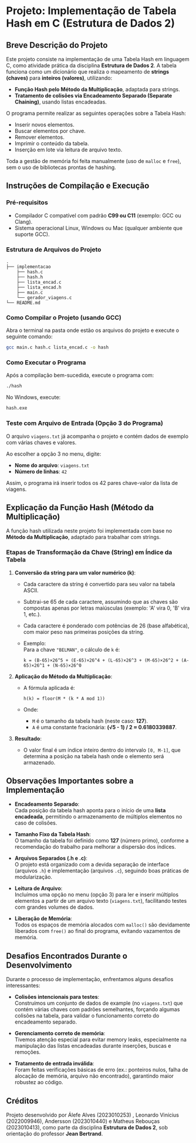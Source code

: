 # Projeto: Implementação de Tabela Hash em C (Estrutura de Dados 2)

## Breve Descrição do Projeto

Este projeto consiste na implementação de uma Tabela Hash em linguagem C, como atividade prática da disciplina **Estrutura de Dados 2**. A tabela funciona como um dicionário que realiza o mapeamento de **strings (chaves)** para **inteiros (valores)**, utilizando:

- **Função Hash pelo Método da Multiplicação**, adaptada para strings.
- **Tratamento de colisões via Encadeamento Separado (Separate Chaining)**, usando listas encadeadas.

O programa permite realizar as seguintes operações sobre a Tabela Hash:

- Inserir novos elementos.
- Buscar elementos por chave.
- Remover elementos.
- Imprimir o conteúdo da tabela.
- Inserção em lote via leitura de arquivo texto.

Toda a gestão de memória foi feita manualmente (uso de `malloc` e `free`), sem o uso de bibliotecas prontas de hashing.

## Instruções de Compilação e Execução

### Pré-requisitos

- Compilador C compatível com padrão **C99 ou C11** (exemplo: GCC ou Clang).
- Sistema operacional Linux, Windows ou Mac (qualquer ambiente que suporte GCC).

### Estrutura de Arquivos do Projeto

```
.
├── implementacao
    ├── hash.c
    ├── hash.h
    ├── lista_encad.c
    ├── lista_encad.h
    ├── main.c
    └── gerador_viagens.c
└── README.md
```

### Como Compilar o Projeto (usando GCC)

Abra o terminal na pasta onde estão os arquivos do projeto e execute o seguinte comando:

```bash
gcc main.c hash.c lista_encad.c -o hash
```

### Como Executar o Programa

Após a compilação bem-sucedida, execute o programa com:

```bash
./hash
```

No Windows, execute:

```bash
hash.exe
```

### Teste com Arquivo de Entrada (Opção 3 do Programa)

O arquivo `viagens.txt` já acompanha o projeto e contém dados de exemplo com várias chaves e valores.

Ao escolher a opção 3 no menu, digite:

- **Nome do arquivo**: `viagens.txt`
- **Número de linhas**: `42`

Assim, o programa irá inserir todos os 42 pares chave-valor da lista de viagens.

## Explicação da Função Hash (Método da Multiplicação)

A função hash utilizada neste projeto foi implementada com base no **Método da Multiplicação**, adaptado para trabalhar com strings.

### Etapas de Transformação da Chave (String) em Índice da Tabela

1. **Conversão da string para um valor numérico (k)**:

   - Cada caractere da string é convertido para seu valor na tabela ASCII.
   - Subtrai-se 65 de cada caractere, assumindo que as chaves são compostas apenas por letras maiúsculas (exemplo: 'A' vira 0, 'B' vira 1, etc.).
   - Cada caractere é ponderado com potências de 26 (base alfabética), com maior peso nas primeiras posições da string.
   - Exemplo:  
     Para a chave `"BELMAN"`, o cálculo de `k` é:

     ```
     k = (B-65)×26^5 + (E-65)×26^4 + (L-65)×26^3 + (M-65)×26^2 + (A-65)×26^1 + (N-65)×26^0
     ```

2. **Aplicação do Método da Multiplicação**:

   - A fórmula aplicada é:

     ```
     h(k) = floor(M * (k * A mod 1))
     ```

   - Onde:
     - `M` é o tamanho da tabela hash (neste caso: **127**).
     - `A` é uma constante fracionária: **(√5 - 1) / 2 ≈ 0.6180339887**.

3. **Resultado**:
   - O valor final é um índice inteiro dentro do intervalo `[0, M-1]`, que determina a posição na tabela hash onde o elemento será armazenado.

## Observações Importantes sobre a Implementação

- **Encadeamento Separado**:  
  Cada posição da tabela hash aponta para o início de uma **lista encadeada**, permitindo o armazenamento de múltiplos elementos no caso de colisões.

- **Tamanho Fixo da Tabela Hash**:  
  O tamanho da tabela foi definido como **127** (número primo), conforme a recomendação do trabalho para melhorar a dispersão dos índices.

- **Arquivos Separados (.h e .c)**:  
  O projeto está organizado com a devida separação de interface (arquivos `.h`) e implementação (arquivos `.c`), seguindo boas práticas de modularização.

- **Leitura de Arquivo**:  
  Incluímos uma opção no menu (opção 3) para ler e inserir múltiplos elementos a partir de um arquivo texto (`viagens.txt`), facilitando testes com grandes volumes de dados.

- **Liberação de Memória**:  
  Todos os espaços de memória alocados com `malloc()` são devidamente liberados com `free()` ao final do programa, evitando vazamentos de memória.

## Desafios Encontrados Durante o Desenvolvimento

Durante o processo de implementação, enfrentamos alguns desafios interessantes:

- **Colisões intencionais para testes**:  
  Construímos um conjunto de dados de example (no `viagens.txt`) que contém várias chaves com padrões semelhantes, forçando algumas colisões na tabela, para validar o funcionamento correto do encadeamento separado.

- **Gerenciamento correto de memória**:  
  Tivemos atenção especial para evitar memory leaks, especialmente na manipulação das listas encadeadas durante inserções, buscas e remoções.

- **Tratamento de entrada inválida**:  
  Foram feitas verificações básicas de erro (ex.: ponteiros nulos, falha de alocação de memória, arquivo não encontrado), garantindo maior robustez ao código.

## Créditos

Projeto desenvolvido por Álefe Alves (2023010253) , Leonardo Vinícius (2022009946), Andersson (2023010440) e Matheus Rebouças (2023010413), como parte da disciplina **Estrutura de Dados 2**, sob orientação do professor **Jean Bertrand**.

